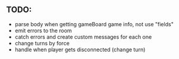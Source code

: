## TODO:

- parse body when getting gameBoard game info, not use "fields"
- emit errors to the room
- catch errors and create custom messages for each one
- change turns by force
- handle when player gets disconnected (change turn)
